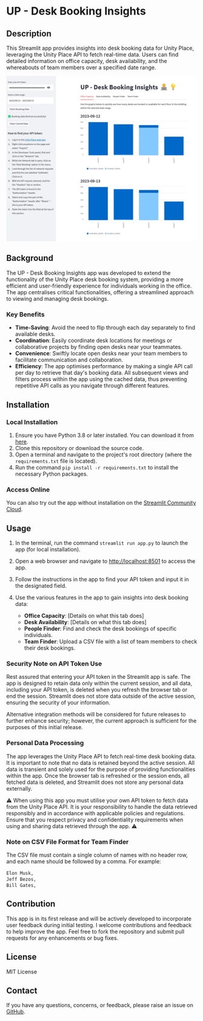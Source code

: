 
# UP - Desk Booking Insights

## Description

This Streamlit app provides insights into desk booking data for Unity Place, leveraging the Unity Place API to fetch real-time data. Users can find detailed information on office capacity, desk availability, and the whereabouts of team members over a specified date range.

![Screenshot of the app](screenshot.jpg)

## Background

The UP - Desk Booking Insights app was developed to extend the functionality of the Unity Place desk booking system, providing a more efficient and user-friendly experience for individuals working in the office. The app centralises critical functionalities, offering a streamlined approach to viewing and managing desk bookings.

### Key Benefits
- **Time-Saving**: Avoid the need to flip through each day separately to find available desks.
- **Coordination**: Easily coordinate desk locations for meetings or collaborative projects by finding open desks near your teammates.
- **Convenience**: Swiftly locate open desks near your team members to facilitate communication and collaboration.
- **Efficiency**: The app optimises performance by making a single API call per day to retrieve that day's booking data. All subsequent views and filters process within the app using the cached data, thus preventing repetitive API calls as you navigate through different features.


## Installation

### Local Installation

1. Ensure you have Python 3.8 or later installed. You can download it from [here](https://www.python.org/).
2. Clone this repository or download the source code.
3. Open a terminal and navigate to the project's root directory (where the `requirements.txt` file is located).
4. Run the command `pip install -r requirements.txt` to install the necessary Python packages.

### Access Online

You can also try out the app without installation on the [Streamlit Community Cloud](https://deskbookings.streamlit.app).

## Usage

1. In the terminal, run the command `streamlit run app.py` to launch the app (for local installation).
2. Open a web browser and navigate to [http://localhost:8501](http://localhost:8501) to access the app.
3. Follow the instructions in the app to find your API token and input it in the designated field.
4. Use the various features in the app to gain insights into desk booking data:

   - **Office Capacity**: [Details on what this tab does]
   - **Desk Availability**: [Details on what this tab does]
   - **People Finder**: Find and check the desk bookings of specific individuals.
   - **Team Finder**: Upload a CSV file with a list of team members to check their desk bookings.

### Security Note on API Token Use
Rest assured that entering your API token in the Streamlit app is safe. The app is designed to retain data only within the current session, and all data, including your API token, is deleted when you refresh the browser tab or end the session. Streamlit does not store data outside of the active session, ensuring the security of your information.

Alternative integration methods will be considered for future releases to further enhance security; however, the current approach is sufficient for the purposes of this initial release.

### Personal Data Processing
The app leverages the Unity Place API to fetch real-time desk booking data. It is important to note that no data is retained beyond the active session. All data is transient and solely used for the purpose of providing functionalities within the app. Once the browser tab is refreshed or the session ends, all fetched data is deleted, and Streamlit does not store any personal data externally.

⚠️ When using this app you must utilise your own API token to fetch data from the Unity Place API. It is your responsibility to handle the data retrieved responsibly and in accordance with applicable policies and regulations. Ensure that you respect privacy and confidentiality requirements when using and sharing data retrieved through the app. ⚠️


### Note on CSV File Format for Team Finder

The CSV file must contain a single column of names with no header row, and each name should be followed by a comma. For example:

```
Elon Musk,
Jeff Bezos,
Bill Gates,
```

## Contribution

This app is in its first release and will be actively developed to incorporate user feedback during initial testing. I welcome contributions and feedback to help improve the app. Feel free to fork the repository and submit pull requests for any enhancements or bug fixes.

## License

MIT License

## Contact

If you have any questions, concerns, or feedback, please raise an issue on [GitHub](https://github.com/mrwadams/up-desk-booking).
